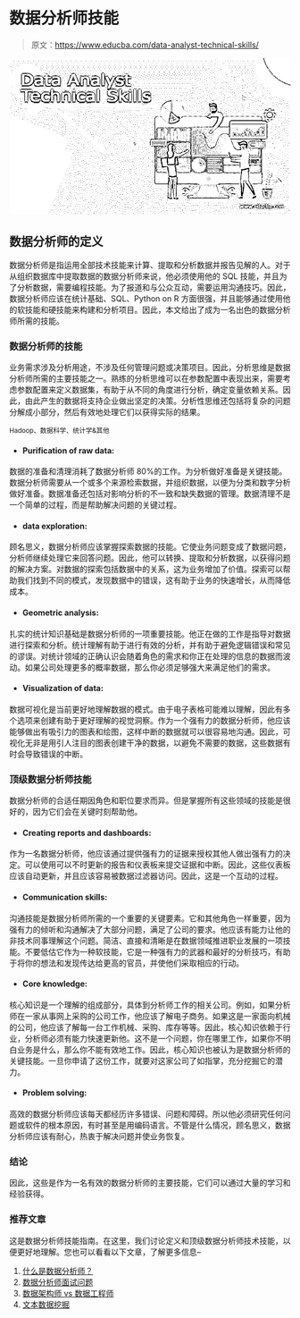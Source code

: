 # 数据分析师技能

> 原文：<https://www.educba.com/data-analyst-technical-skills/>

![Data Analyst Technical Skills](img/7ff485590a590bf885677467097a2ce7.png)



## 数据分析师的定义

数据分析师是指运用全部技术技能来计算、提取和分析数据并报告见解的人。对于从组织数据库中提取数据的数据分析师来说，他必须使用他的 SQL 技能，并且为了分析数据，需要编程技能。为了报道和与公众互动，需要运用沟通技巧。因此，数据分析师应该在统计基础、SQL、Python on R 方面很强，并且能够通过使用他的软技能和硬技能来构建和分析项目。因此，本文给出了成为一名出色的数据分析师所需的技能。

### 数据分析师的技能

业务需求涉及分析用途，不涉及任何管理问题或决策项目。因此，分析思维是数据分析师所需的主要技能之一。熟练的分析思维可以在参数配置中表现出来，需要考虑参数配置来定义数据集，有助于从不同的角度进行分析，确定变量依赖关系。因此，由此产生的数据将支持企业做出坚定的决策。分析性思维还包括将复杂的问题分解成小部分，然后有效地处理它们以获得实际的结果。

<small>Hadoop、数据科学、统计学&其他</small>

*   #### Purification of raw data:

数据的准备和清理消耗了数据分析师 80%的工作。为分析做好准备是关键技能。数据分析师需要从一个或多个来源检索数据，并组织数据，以便为分类和数字分析做好准备。数据准备还包括对影响分析的不一致和缺失数据的管理。数据清理不是一个简单的过程，而是帮助解决问题的关键过程。

*   #### data exploration:

顾名思义，数据分析师应该掌握探索数据的技能。它使业务问题变成了数据问题，分析师继续处理它来回答问题。因此，他可以转换、提取和分析数据，以获得问题的解决方案。对数据的探索包括数据中的关系，这为业务增加了价值。探索可以帮助我们找到不同的模式，发现数据中的错误，这有助于业务的快速增长，从而降低成本。

*   #### Geometric analysis:

扎实的统计知识基础是数据分析师的一项重要技能。他正在做的工作是指导对数据进行探索和分析。统计理解有助于进行有效的分析，并有助于避免逻辑错误和常见的谬误。对统计领域的正确认识会随着角色的需求和你正在处理的信息的数据而波动。如果公司处理更多的概率数据，那么你必须足够强大来满足他们的需求。

*   #### Visualization of data:

数据可视化是当前更好地理解数据的模式。由于电子表格可能难以理解，因此有多个选项来创建有助于更好理解的视觉洞察。作为一个强有力的数据分析师，他应该能够做出有吸引力的图表和绘图，这样中断的数据就可以很容易地沟通。因此，可视化无非是用引人注目的图表创建干净的数据，以避免不需要的数据，这些数据有时会导致错误的中断。

### 顶级数据分析师技能

数据分析师的合适任期因角色和职位要求而异。但是掌握所有这些领域的技能是很好的，因为它们会在关键时刻帮助他。

*   #### Creating reports and dashboards:

作为一名数据分析师，他应该通过提供强有力的证据来授权其他人做出强有力的决定。可以使用可以不时更新的报告和仪表板来提交证据和中断。因此，这些仪表板应该自动更新，并且应该容易被数据过滤器访问。因此，这是一个互动的过程。

*   #### Communication skills:

沟通技能是数据分析师所需的一个重要的关键要素。它和其他角色一样重要，因为强有力的倾听和沟通解决了大部分问题，满足了公司的要求。他应该有能力让他的非技术同事理解这个问题。简洁、直接和清晰是在数据领域推进职业发展的一项技能。不要低估它作为一种软技能，它是一种强有力的武器和最好的分析技巧，有助于将你的想法和发现传达给更高的官员，并使他们采取相应的行动。

*   #### Core knowledge:

核心知识是一个理解的组成部分，具体到分析师工作的相关公司。例如，如果分析师在一家从事网上采购的公司工作，他应该了解电子商务。如果这是一家面向机械的公司，他应该了解每一台工作机械、采购、库存等等。因此，核心知识依赖于行业，分析师必须有能力快速更新他。这不是一个问题，你在哪里工作，如果你不明白业务是什么，那么你不能有效地工作。因此，核心知识也被认为是数据分析师的关键技能。一旦你申请了这份工作，就要对这家公司了如指掌，充分挖掘它的潜力。

*   #### Problem solving:

高效的数据分析师应该每天都经历许多错误、问题和障碍。所以他必须研究任何问题或软件的根本原因，有时甚至是用编码语言。不管是什么情况，顾名思义，数据分析师应该有耐心，热衷于解决问题并使业务恢复。

### 结论

因此，这些是作为一名有效的数据分析师的主要技能，它们可以通过大量的学习和经验获得。

### 推荐文章

这是数据分析师技能指南。在这里，我们讨论定义和顶级数据分析师技术技能，以便更好地理解。您也可以看看以下文章，了解更多信息–

1.  [什么是数据分析师？](https://www.educba.com/what-is-data-analyst/)
2.  [数据分析师面试问题](https://www.educba.com/data-analyst-interview-questions/)
3.  [数据架构师 vs 数据工程师](https://www.educba.com/data-architect-vs-data-engineer/)
4.  [文本数据挖掘](https://www.educba.com/text-data-mining/)





